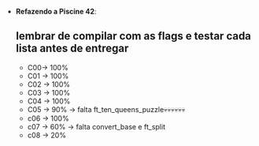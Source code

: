 
-   **Refazendo a Piscine 42**:
    ## lembrar de compilar com as flags e testar cada lista antes de entregar ##
     -  C00-> 100%
     -  C01 -> 100%
     - C02 -> 100%
     - C03 -> 100%
     - C04 -> 100%
     - C05 -> 90% -> falta ft_ten_queens_puzzle💀💀💀💀💀💀
     - c06 -> 100%
     - c07 -> 60% -> falta convert_base e ft_split
     - c08 -> 20% 

